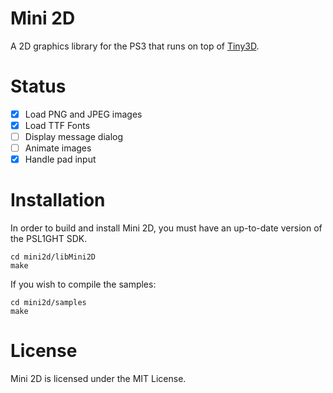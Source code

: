 # Mini 2D
A 2D graphics library for the PS3 that runs on top of [Tiny3D](https://github.com/wargio/tiny3d).

# Status
- [x] Load PNG and JPEG images
- [x] Load TTF Fonts
- [ ] Display message dialog
- [ ] Animate images
- [x] Handle pad input

# Installation
In order to build and install Mini 2D, you must have an up-to-date version of the PSL1GHT SDK.
~~~~
cd mini2d/libMini2D
make
~~~~

If you wish to compile the samples:
~~~~
cd mini2d/samples
make
~~~~


# License
Mini 2D is licensed under the MIT License.